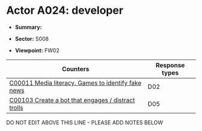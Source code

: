 # Actor A024: developer

* **Summary:** 

* **Sector:** S008

* **Viewpoint:** FW02


| Counters | Response types |
| -------- | -------------- |
| [C00011 Media literacy. Games to identify fake news](../generated_pages/counters/C00011.md) | D02 |
| [C00103 Create a bot that engages / distract trolls](../generated_pages/counters/C00103.md) | D05 |


DO NOT EDIT ABOVE THIS LINE - PLEASE ADD NOTES BELOW